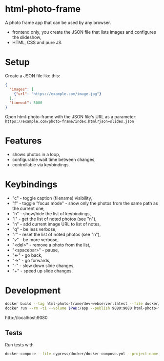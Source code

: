 # html-photo-frame

A photo frame app that can be used by any browser.

* frontend only, you create the JSON file that lists images
  and configures the slideshow,
* HTML, CSS and pure JS.

# Setup

Create a JSON file like this:

```json
{
  "images": [
    {"url": "https://example.com/image.jpg"}
  ],
  "timeout": 5000
}
```

Open html-photo-frame with the JSON file's URL as
a parameter: `https://example.com/photo-frame/index.html?json=slides.json`

# Features

* shows photos in a loop,
* configurable wait time between changes,
* controllable via keybindings.

# Keybindings

* "c" - toggle caption (filename) visibility,
* "f" - toggle "focus mode" - show only the photos from the same path as the current one,
* "h" - show/hide the list of keybindings,
* "l" - get the list of noted photos (see "n"),
* "n" - add current image URL to list of notes,
* "q" - be less verbose,
* "r" - reset the list of noted photos (see "n"),
* "v" - be more verbose,
* "&lt;del>" - remove a photo from the list,
* "&lt;spacebar>" - pause,
* "←" - go back,
* "→" - go forwards,
* "-" - slow down slide changes,
* "+" - speed up slide changes.

# Development

```bash
docker build --tag html-photo-frame/dev-webserver:latest --file docker/webserver.Dockerfile .
docker run --rm -ti --volume $PWD:/app --publish 9080:9080 html-photo-frame/dev-webserver:latest
```

http://localhost:9080

## Tests

Run tests with

```bash
docker-compose --file cypress/docker/docker-compose.yml --project-name html-photo-frame run --rm cypress
```

